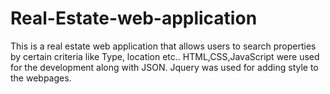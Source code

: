 # Real-Estate-web-application
This is a real estate web application that allows users to search properties by certain criteria like Type, location etc.. HTML,CSS,JavaScript were used for the development along with JSON. Jquery was used for adding style to the webpages.
